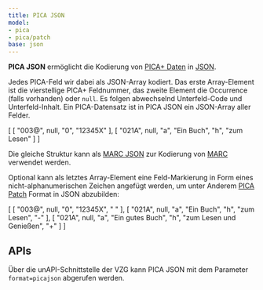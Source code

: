 ```yaml
---
title: PICA JSON
model:
- pica
- pica/patch
base: json
---
```


**PICA JSON** ermöglicht die Kodierung von [PICA+ Daten](../pica) in
[JSON](../json).

Jedes PICA-Feld wir dabei als JSON-Array kodiert. Das erste Array-Element ist
die vierstellige PICA+ Feldnummer, das zweite Element die Occurrence (falls
vorhanden) oder `null`. Es folgen abwechselnd Unterfeld-Code und
Unterfeld-Inhalt. Ein PICA-Datensatz ist in PICA JSON ein JSON-Array aller
Felder. 

<example highlight="json">
[
  [ "003@", null, "0", "12345X" ],
  [ "021A", null, "a", "Ein Buch", "h", "zum Lesen" ]
]
</example>

Die gleiche Struktur kann als [MARC JSON](../marc/json) zur Kodierung von
[MARC](../marc) verwendet werden.

Optional kann als letztes Array-Element eine Feld-Markierung in Form eines
nicht-alphanumerischen Zeichen angefügt werden, um unter Anderem [PICA
Patch](patch) Format in JSON abzubilden:

<example highlight="json">
[
  [ "003@", null, "0", "12345X", " " ],
  [ "021A", null, "a", "Ein Buch", "h", "zum Lesen", "-" ],
  [ "021A", null, "a", "Ein gutes Buch", "h", "zum Lesen und Genießen", "+" ]
]
</example>

## APIs

Über die unAPI-Schnittstelle der VZG kann PICA JSON mit dem Parameter
`format=picajson` abgerufen werden.
